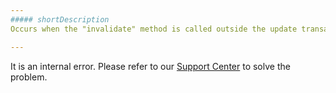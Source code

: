 ```yaml
---
##### shortDescription
Occurs when the "invalidate" method is called outside the update transaction.

---
```

It is an internal error. Please refer to our [Support Center](https://www.devexpress.com/Support/Center) to solve the problem.